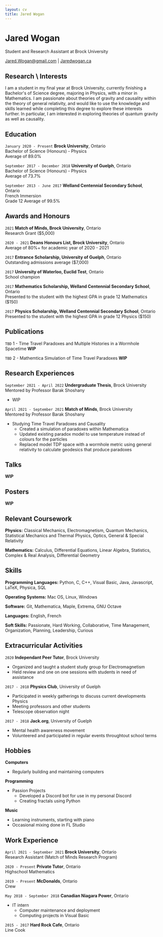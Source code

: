 ```yaml
---
layout: cv
title: Jared Wogan
---
```

# Jared Wogan
Student and Research Assistant at Brock University

<div id="webaddress">
<a href="mailto:jared.wogan@gmail.com">Jared.Wogan@gmail.com</a>
| <a href="https://jaredwogan.ca">Jaredwogan.ca</a>
</div>


## Research \ Interests

I am a student in my final year at Brock University, currently finishing a Bachelor's of Science degree,
majoring in Physics, with a minor in Mathematics. I am passionate about theories of gravity and causality
within the theory of general relativity, and would like to use the knowledge and skills learned while
completing this degree to explore these interests further. In particular, I am interested in exploring
theories of quantum gravity as well as causality.


## Education

`January 2020 - Present`
__Brock University__, Ontario \
Bachelor of Science (Honours) - Physics \
Average of 89.0%

`September 2017 - December 2018`
__University of Guelph__, Ontario \
Bachelor of Science (Honours) - Physics \
Average of 73.7%

`September 2013 - June 2017`
__Welland Centennial Secondary School__, Ontario \
French Immersion \
Grade 12 Average of 99.5%


## Awards and Honours

`2021`
__Match of Minds, Brock University__, Ontario \
Research Grant ($5,000)

`2020 - 2021`
__Deans Honours List, Brock University__, Ontario \
Average of 80%+ for academic year of 2020 - 2021

`2017`
__Entrance Scholarship, University of Guelph__, Ontario \
Outstanding admissions average ($7,000)

`2017`
__University of Waterloo, Euclid Test__, Ontario \
School champion

`2017`
__Mathematics Scholarship, Welland Centennial Secondary School__, Ontario \
Presented to the student with the highest GPA in grade 12 Mathematics ($150)

`2017`
__Physics Scholarship, Welland Centennial Secondary School__, Ontario \
Presented to the student with the highest GPA in grade 12 Physics ($150)


## Publications

`TBD`
1 - Time Travel Paradoxes and Multiple Histories in a Wormhole Spacetime __WIP__

`TBD`
2 - Mathemtica Simulation of Time Travel Paradoxes __WIP__


## Research Experiences

`September 2021 - April 2022`
__Undergraduate Thesis__, Brock University \
Mentored by Professor Barak Shoshany
- WIP

`April 2021 - September 2021`
__Match of Minds__, Brock University \
Mentored by Professor Barak Shoshany
- Studying Time Travel Paradoxes and Causality
    - Created a simulation of paradoxes within Mathematica
    - Updated existing paradox model to use temperature instead of colours for the particles
    - Replaced model TDP space with a wormhole metric using general relativity to calculate geodesics that produce paradoxes


## Talks

__WIP__


## Posters

__WIP__


## Relevant Coursework

__Physics:__ Classical Mechanics, Electromagnetism, Quantum Mechanics, Statistical Mechanics and Thermal Physics, Optics, General & Special Relativity

__Mathematics:__ Calculus, Differential Equations, Linear Algebra, Statistics, Complex & Real Analysis, Differential Geometry


## Skills

__Programming Languages:__ Python, C, C++, Visual Basic, Java, Javascript, LaTeX, Physica, SQL

__Operating Systems:__ Mac OS, Linux, Windows

__Software:__ Git, Mathematica, Maple, Extrema, GNU Octave

__Languages:__ English, French

__Soft Skills:__ Passionate, Hard Working, Collaborative, Time Management, Organization, Planning, Leadership, Curious


## Extracurricular Activities

`2020`
__Independant Peer Tutor__, Brock University
- Organized and taught a student study group for Electromagnetism
- Held review and one on one sessions with students in need of assistance

`2017 - 2018`
__Physics Club__, University of Guelph
- Participated in weekly gatherings to discuss current developments Physics
- Meeting professors and other students
- Telescope observation night

`2017 - 2018`
__Jack.org__, University of Guelph
- Mental health awareness movement
- Volunteered and participated in regular events throughtout school terms


## Hobbies

__Computers__
- Regularly building and maintaining computers

__Programming__
- Passion Projects
    - Developed a Discord bot for use in my personal Discord
    - Creating fractals using Python

__Music__
- Learning instruments, starting with piano
- Occasional mixing done in FL Studio


## Work Experience

`April 2021 - September 2021`
__Brock University__, Ontario \
Research Assistant (Match of Minds Research Program)

`2020 - Present`
__Private Tutor__, Ontario \
Highschool Mathematics

`2019 - Present`
__McDonalds__, Ontario \
Crew

`May 2018 - September 2018`
__Canadian Niagara Power__, Ontario
- IT intern
    - Computer maintenance and deployment
    - Computing projects in Visual Basic

`2015 - 2017`
__Hard Rock Cafe__, Ontario \
Line Cook






